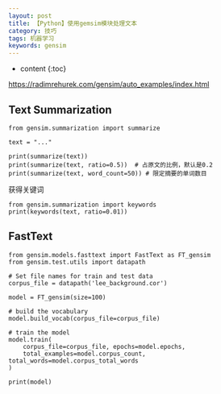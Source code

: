 ```yaml
---
layout: post
title: 【Python】使用gemsim模块处理文本
category: 技巧
tags: 机器学习
keywords: gensim
---
```

* content
{:toc}

<https://radimrehurek.com/gensim/auto_examples/index.html>
## Text Summarization

```
from gensim.summarization import summarize

text = "..."

print(summarize(text))
print(summarize(text, ratio=0.5))  # 占原文的比例，默认是0.2
print(summarize(text, word_count=50)) # 限定摘要的单词数目
```

获得关键词
```
from gensim.summarization import keywords
print(keywords(text, ratio=0.01))
```

## FastText

```
from gensim.models.fasttext import FastText as FT_gensim
from gensim.test.utils import datapath

# Set file names for train and test data
corpus_file = datapath('lee_background.cor')

model = FT_gensim(size=100)

# build the vocabulary
model.build_vocab(corpus_file=corpus_file)

# train the model
model.train(
    corpus_file=corpus_file, epochs=model.epochs,
    total_examples=model.corpus_count, total_words=model.corpus_total_words
)

print(model)
```